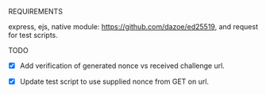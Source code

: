 REQUIREMENTS

express, ejs, native module: https://github.com/dazoe/ed25519, and request for test scripts.

TODO

- [x] Add verification of generated nonce vs received challenge url.
- [x] Update test script to use supplied nonce from GET on url.

